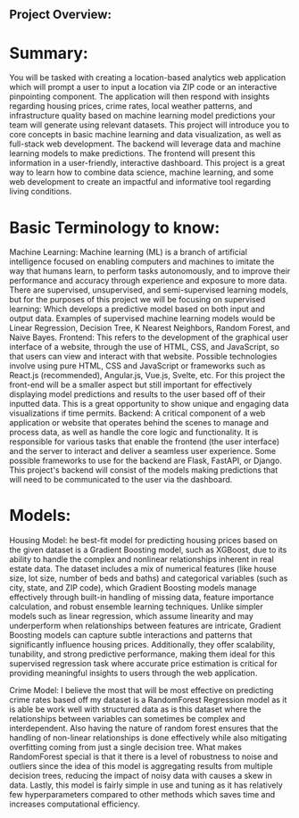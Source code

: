 

## Project Overview:
# Summary:
You will be tasked with creating a location-based analytics web application which will prompt a user to input a location via ZIP code or an interactive pinpointing component. The application will then respond with insights regarding housing prices, crime rates, local weather patterns, and infrastructure quality based on machine learning model predictions your team will generate using relevant datasets. This project will introduce you to core concepts in basic machine learning and data visualization, as well as full-stack web development.
The backend will leverage data and machine learning models to make predictions. The frontend will present this information in a user-friendly, interactive dashboard.
This project is a great way to learn how to combine data science, machine learning, and some web development to create an impactful and informative tool regarding living conditions.
# Basic Terminology to know:
Machine Learning: Machine learning (ML) is a branch of artificial intelligence focused on enabling computers and machines to imitate the way that humans learn, to perform tasks autonomously, and to improve their performance and accuracy through experience and exposure to more data. There are supervised, unsupervised, and semi-supervised learning models, but for the purposes of this project we will be focusing on supervised learning: Which develops a predictive model based on both input and output data. Examples of supervised machine learning models would be Linear Regression, Decision Tree, K Nearest Neighbors, Random Forest, and Naive Bayes.
Frontend: This refers to the development of the graphical user interface of a website, through the use of HTML, CSS, and JavaScript, so that users can view and interact with that website.
Possible technologies involve using pure HTML, CSS and JavaScript or frameworks such as React.js (recommended), Angular.js, Vue.js, Svelte, etc. For this project the front-end will be a smaller aspect but still important for effectively displaying model predictions and results to the user based off of their inputted data. This is a great opportunity to show unique and engaging data visualizations if time permits.
Backend: A critical component of a web application or website that operates behind the scenes to manage and process data, as well as handle the core logic and functionality. It is responsible for various tasks that enable the frontend (the user interface) and the server to interact and deliver a seamless user experience. Some possible frameworks to use for the backend are Flask, FastAPI, or Django. This project's backend will consist of the models making predictions that will need to be communicated to the user via the dashboard.
# Models:
Housing Model: he best-fit model for predicting housing prices based on the given dataset is a Gradient Boosting model, such as XGBoost, due to its ability to handle the complex and nonlinear relationships inherent in real estate data. The dataset includes a mix of numerical features (like house size, lot size, number of beds and baths) and categorical variables (such as city, state, and ZIP code), which Gradient Boosting models manage effectively through built-in handling of missing data, feature importance calculation, and robust ensemble learning techniques. Unlike simpler models such as linear regression, which assume linearity and may underperform when relationships between features are intricate, Gradient Boosting models can capture subtle interactions and patterns that significantly influence housing prices. Additionally, they offer scalability, tunability, and strong predictive performance, making them ideal for this supervised regression task where accurate price estimation is critical for providing meaningful insights to users through the web application.

Crime Model: I believe the most that will be most effective on predicting crime rates based off my dataset is a RandomForest Regression model as it is able be work well with structured data as is this dataset where the relationships between variables can sometimes be complex and interdependent. Also having the nature of random forest ensures that the handling of non-linear relationships is done effectively while also mitigating overfitting coming from just a single decision tree. What makes RandomForest special is that it there is a level of robustness to noise and outliers since the idea of this model is aggregating results from multiple decision trees, reducing the impact of noisy data with causes a skew in data. Lastly, this model is fairly simple in use and tuning as it has relatively few hyperparameters compared to other methods which saves time and increases computational efficiency. 
